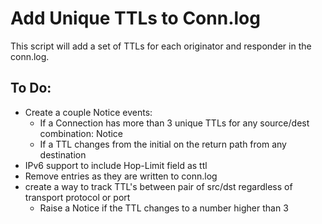 # Add Unique TTLs to Conn.log
This script will add a set of TTLs for each originator and responder in the conn.log.

## To Do:
- Create a couple Notice events:
    - If a Connection has more than 3 unique TTLs for any source/dest combination: Notice
    - If a TTL changes from the initial on the return path from any destination
- IPv6 support to include Hop-Limit field as ttl
- Remove entries as they are written to conn.log
- create a way to track TTL's between pair of src/dst regardless of transport protocol or port
    - Raise a Notice if the TTL changes to a number higher than 3
